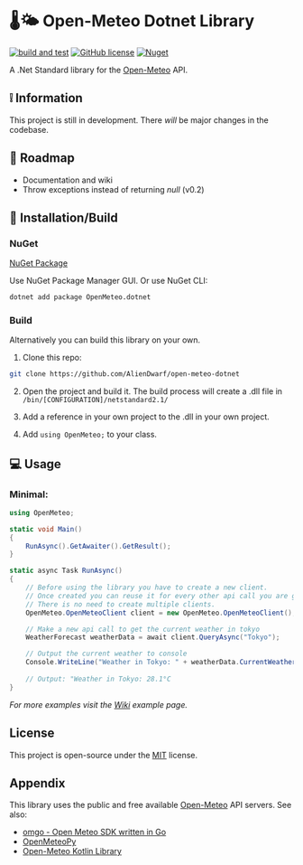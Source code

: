 
# 🌡️🌤️ Open-Meteo Dotnet Library
[![build and test](https://github.com/AlienDwarf/open-meteo-dotnet/actions/workflows/build-and-test.yml/badge.svg)](https://github.com/AlienDwarf/open-meteo-dotnet/actions/workflows/build-and-test.yml)
[![GitHub license](https://img.shields.io/github/license/AlienDwarf/open-meteo-dotnet)](https://github.com/AlienDwarf/open-meteo-dotnet/blob/master/LICENSE.txt)
[![Nuget](https://img.shields.io/nuget/v/openmeteo.dotnet)](https://www.nuget.org/packages/OpenMeteo.dotnet)

A .Net Standard library for the [Open-Meteo](https://open-meteo.com) API.
## ❕ Information

This project is still in development. There *will* be major changes in the codebase.

## 🎯 Roadmap
- Documentation and wiki
- Throw exceptions instead of returning *null* (v0.2)

## 🔨 Installation/Build

### NuGet
[NuGet Package](https://www.nuget.org/packages/OpenMeteo.dotnet/)

Use NuGet Package Manager GUI. Or use NuGet CLI:

```bash
dotnet add package OpenMeteo.dotnet
```

### Build
Alternatively you can build this library on your own.

1. Clone this repo:
```bash
git clone https://github.com/AlienDwarf/open-meteo-dotnet
```

2. Open the project and build it. The build process will create a .dll file in ```/bin/[CONFIGURATION]/netstandard2.1/```

3. Add a reference in your own project to the .dll in your own project.

4. Add ```using OpenMeteo;``` to your class.

## 💻 Usage

### Minimal:
```cs
using OpenMeteo;

static void Main()
{
    RunAsync().GetAwaiter().GetResult();
}

static async Task RunAsync()
{
    // Before using the library you have to create a new client. 
    // Once created you can reuse it for every other api call you are going to make. 
    // There is no need to create multiple clients.
    OpenMeteo.OpenMeteoClient client = new OpenMeteo.OpenMeteoClient();

    // Make a new api call to get the current weather in tokyo
    WeatherForecast weatherData = await client.QueryAsync("Tokyo");

    // Output the current weather to console
    Console.WriteLine("Weather in Tokyo: " + weatherData.CurrentWeather.Temperature + "°C");
    
    // Output: "Weather in Tokyo: 28.1°C
}
```
*For more examples visit the [Wiki](https://github.com/AlienDwarf/open-meteo-dotnet/wiki/Usage#examples) example page.*

## License

This project is open-source under the [MIT](https://github.com/AlienDwarf/open-meteo-dotnet/blob/master/LICENSE.txt) license.

## Appendix

This library uses the public and free available [Open-Meteo](https://open-meteo.com) API servers.
See also:
- [omgo - Open Meteo SDK written in Go ](https://github.com/HectorMalot/omgo)
- [OpenMeteoPy](https://github.com/m0rp43us/openmeteopy)
- [Open-Meteo Kotlin Library](https://github.com/open-meteo/open-meteo-api-kotlin)

